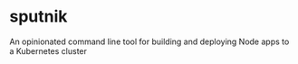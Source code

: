# sputnik

An opinionated command line tool for building and deploying Node apps to a Kubernetes cluster
